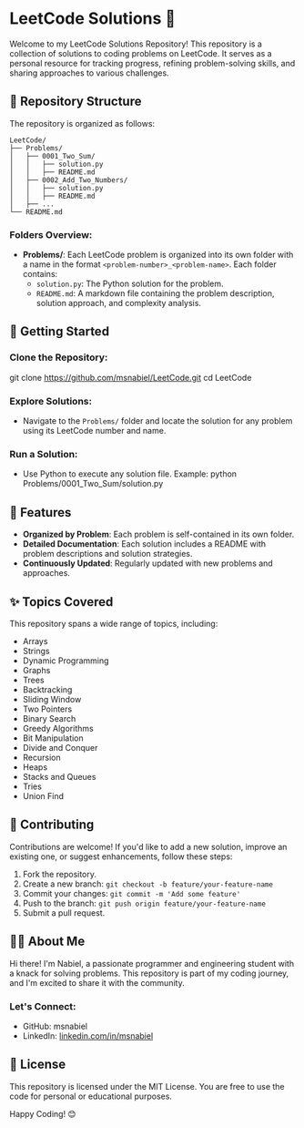 # LeetCode Solutions 🌟

Welcome to my LeetCode Solutions Repository! This repository is a collection of solutions to coding problems on LeetCode. It serves as a personal resource for tracking progress, refining problem-solving skills, and sharing approaches to various challenges.

## 📂 Repository Structure

The repository is organized as follows:
```
LeetCode/
├── Problems/
│   ├── 0001_Two_Sum/
│   │   ├── solution.py
│   │   ├── README.md
│   ├── 0002_Add_Two_Numbers/
│   │   ├── solution.py
│   │   ├── README.md
│   ├── ...
└── README.md
```

### Folders Overview:
* **Problems/**: Each LeetCode problem is organized into its own folder with a name in the format `<problem-number>_<problem-name>`. Each folder contains:
  * `solution.py`: The Python solution for the problem.
  * `README.md`: A markdown file containing the problem description, solution approach, and complexity analysis.

## 🚀 Getting Started

### Clone the Repository:
git clone https://github.com/msnabiel/LeetCode.git
cd LeetCode

### Explore Solutions:
* Navigate to the `Problems/` folder and locate the solution for any problem using its LeetCode number and name.

### Run a Solution:
* Use Python to execute any solution file. Example:
python Problems/0001_Two_Sum/solution.py

## 🌟 Features

* **Organized by Problem**: Each problem is self-contained in its own folder.
* **Detailed Documentation**: Each solution includes a README with problem descriptions and solution strategies.
* **Continuously Updated**: Regularly updated with new problems and approaches.

## ✨ Topics Covered

This repository spans a wide range of topics, including:

* Arrays
* Strings
* Dynamic Programming
* Graphs
* Trees
* Backtracking
* Sliding Window
* Two Pointers
* Binary Search
* Greedy Algorithms
* Bit Manipulation
* Divide and Conquer
* Recursion
* Heaps
* Stacks and Queues
* Tries
* Union Find

## 🤝 Contributing

Contributions are welcome! If you'd like to add a new solution, improve an existing one, or suggest enhancements, follow these steps:

1. Fork the repository.
2. Create a new branch: `git checkout -b feature/your-feature-name`
3. Commit your changes: `git commit -m 'Add some feature'`
4. Push to the branch: `git push origin feature/your-feature-name`
5. Submit a pull request.

## 🧑‍💻 About Me

Hi there! I'm Nabiel, a passionate programmer and engineering student with a knack for solving problems. This repository is part of my coding journey, and I'm excited to share it with the community.

### Let's Connect:
* GitHub: msnabiel
* LinkedIn: [linkedin.com/in/msnabiel](linkedin.com/in/msnabiel)

## 📜 License

This repository is licensed under the MIT License. You are free to use the code for personal or educational purposes.

Happy Coding! 😊
